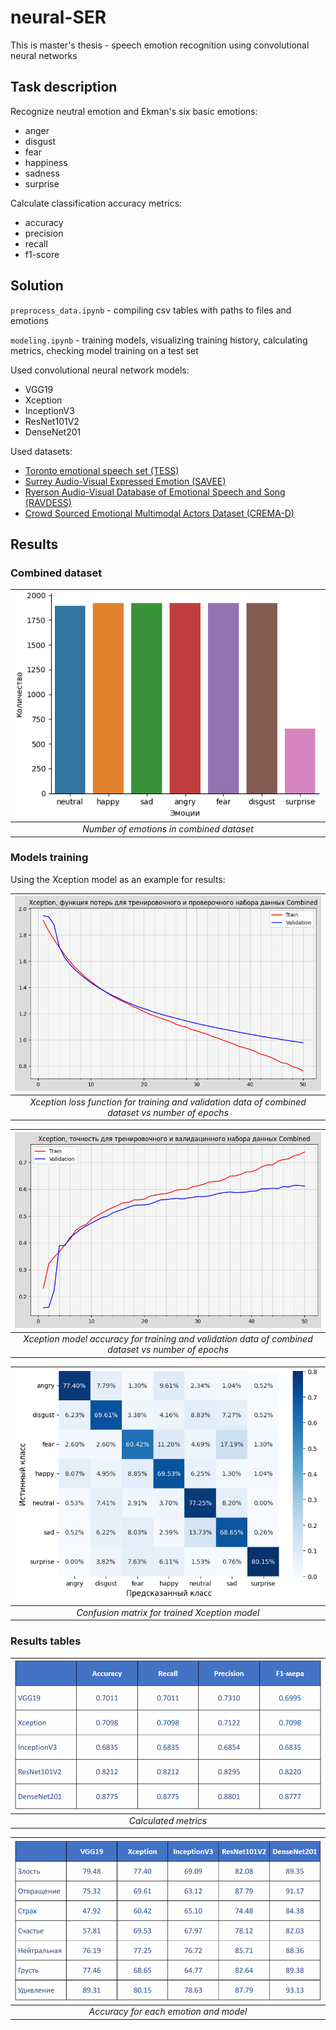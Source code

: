 # neural-SER

This is master's thesis - speech emotion recognition using convolutional neural networks

## Task description

Recognize neutral emotion and Ekman's six basic emotions:

- anger
- disgust
- fear
- happiness
- sadness
- surprise

Calculate classification accuracy metrics:

- accuracy
- precision
- recall
- f1-score

## Solution

`preprocess_data.ipynb` - compiling csv tables with paths to files and emotions

`modeling.ipynb` - training models, visualizing training history, calculating metrics, checking model training on a test set

Used convolutional neural network models:

- VGG19
- Xception
- InceptionV3
- ResNet101V2
- DenseNet201

Used datasets:

- [Toronto emotional speech set (TESS)](https://www.kaggle.com/datasets/ejlok1/toronto-emotional-speech-set-tess)
- [Surrey Audio-Visual Expressed Emotion (SAVEE)](https://www.kaggle.com/datasets/ejlok1/surrey-audiovisual-expressed-emotion-savee)
- [Ryerson Audio-Visual Database of Emotional Speech and Song (RAVDESS)](https://www.kaggle.com/datasets/uwrfkaggler/ravdess-emotional-speech-audio)
- [Crowd Sourced Emotional Multimodal Actors Dataset (CREMA-D)](https://www.kaggle.com/datasets/ejlok1/cremad)

## Results

### Combined dataset

| ![Number of emotions](./public/combined-dataset-emotions.png) |
|:------------------------------------------------------------:|
|           _Number of emotions in combined dataset_           |

### Models training

Using the Xception model as an example for results:

|                   ![Xception loss function](./public/xception-loss-function.png)                   |
|:-------------------------------------------------------------------------------------------------:|
| _Xception loss function for training and validation data of combined dataset vs number of epochs_ |

|                         ![Xception accuracy](./public/xception-accuracy.png)                        |
|:--------------------------------------------------------------------------------------------------:|
| _Xception model accuracy for training and validation data of combined dataset vs number of epochs_ |

| ![Confusion matrix](./public/xception-confusion-matrix.png) |
|:----------------------------------------------------------:|
|        _Confusion matrix for trained Xception model_       |

### Results tables

| ![Metrics](./public/metrics-results.png) |
|:---------------------------------------:|
|           _Calculated metrics_          |

| ![Accuracy for each emotion](./public/accuracy-emotion.png) |
|:----------------------------------------------------------:|
|            _Accuracy for each emotion and model_           |